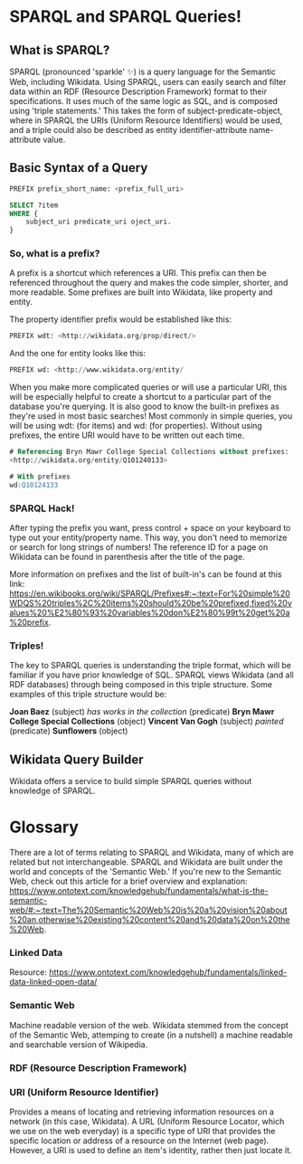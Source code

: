 # SPARQL and SPARQL Queries!

## What is SPARQL? 
SPARQL (pronounced 'sparkle' :sparkles:) is a query language for the Semantic Web, including Wikidata. Using SPARQL, users can easily search and filter data within an RDF (Resource Description Framework) format to their specifications. It uses much of the same logic as SQL, and is composed using 'triple statements.' This takes the form of subject-predicate-object, where in SPARQL the URIs (Uniform Resource Identifiers) would be used, and a triple could also be described as entity identifier-attribute name-attribute value. 

## Basic Syntax of a Query

```sql
PREFIX prefix_short_name: <prefix_full_uri>

SELECT ?item
WHERE {
    subject_uri predicate_uri oject_uri.
}
```
### So, what is a prefix? 
A prefix is a shortcut which references a URI. This prefix can then be referenced throughout the query and makes the code simpler, shorter, and more readable. Some prefixes are built into Wikidata, like property and entity. 

The property identifier prefix would be established like this:
```sql
PREFIX wdt: <http://wikidata.org/prop/direct/>
```
And the one for entity looks like this:
```sql
PREFIX wd: <http://www.wikidata.org/entity/
```
When you make more complicated queries or will use a particular URI, this will be especially helpful to create a shortcut to a particular part of the database you're querying. It is also good to know the built-in prefixes as they're used in most basic searches! Most commonly in simple queries, you will be using wdt: (for items) and wd: (for properties). Without using prefixes, the entire URI would have to be written out each time.

```sql
# Referencing Bryn Mawr College Special Collections without prefixes:
<http://wikidata.org/entity/Q101240133>

# With prefixes
wd:Q10124133
```
### SPARQL Hack!
After typing the prefix you want, press control + space on your keyboard to type out your entity/property name. This way, you don't need to memorize or search for long strings of numbers! The reference ID for a page on Wikidata can be found in parenthesis after the title of the page. 


More information on prefixes and the list of built-in's can be found at this link: https://en.wikibooks.org/wiki/SPARQL/Prefixes#:~:text=For%20simple%20WDQS%20triples%2C%20items%20should%20be%20prefixed,fixed%20values%20%E2%80%93%20variables%20don%E2%80%99t%20get%20a%20prefix.

### Triples!
The key to SPARQL queries is understanding the triple format, which will be familiar if you have prior knowledge of SQL. SPARQL views Wikidata (and all RDF databases) through being composed in this triple structure. Some examples of this triple structure would be:

**Joan Baez** (subject) *has works in the collection* (predicate) **Bryn Mawr College Special Collections** (object)
**Vincent Van Gogh** (subject) *painted* (predicate) **Sunflowers** (object)



## Wikidata Query Builder
Wikidata offers a service to build simple SPARQL queries without knowledge of SPARQL. 

# Glossary 
There are a lot of terms relating to SPARQL and Wikidata, many of which are related but not interchangeable. SPARQL and Wikidata are built under the world and concepts of the 'Semantic Web.' If you're new to the Semantic Web, check out this article for a brief overview and explanation: https://www.ontotext.com/knowledgehub/fundamentals/what-is-the-semantic-web/#:~:text=The%20Semantic%20Web%20is%20a%20vision%20about%20an,otherwise%20existing%20content%20and%20data%20on%20the%20Web.

### Linked Data

Resource: https://www.ontotext.com/knowledgehub/fundamentals/linked-data-linked-open-data/

### Semantic Web
Machine readable version of the web. Wikidata stemmed from the concept of the Semantic Web, attemping to create (in a nutshell) a machine readable and searchable version of Wikipedia. 

### RDF (Resource Description Framework)

### URI (Uniform Resource Identifier)
Provides a means of locating and retrieving information resources on a network (in this case, Wikidata). A URL (Uniform Resource Locator, which we use on the web everyday) is a specific type of URI that provides the specific location or address of a resource on the Internet (web page). However, a URI is used to define an item's identity, rather then just locate it. 

